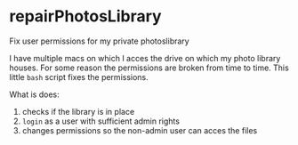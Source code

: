 # repairPhotosLibrary
Fix user permissions for my private photoslibrary

I have multiple macs on which I acces the drive on which my photo library houses. For some reason the permissions are broken from time to time. This little `bash` script fixes the permissions.

What is does:
1. checks if the library is in place
2. `login` as a user with sufficient admin rights
3. changes permissions so the non-admin user can acces the files

